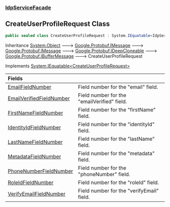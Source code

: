 ### [IdpServiceFacade](../index.md 'IdpServiceFacade')

## CreateUserProfileRequest Class

```csharp
public sealed class CreateUserProfileRequest : System.IEquatable<IdpServiceFacade.CreateUserProfileRequest>
```

Inheritance [System\.Object](https://learn.microsoft.com/en-us/dotnet/api/system.object 'System\.Object') &#129106; [Google\.Protobuf\.IMessage](https://learn.microsoft.com/en-us/dotnet/api/google.protobuf.imessage 'Google\.Protobuf\.IMessage') &#129106; [Google\.Protobuf\.IMessage](https://learn.microsoft.com/en-us/dotnet/api/google.protobuf.imessage 'Google\.Protobuf\.IMessage') &#129106; [Google\.Protobuf\.IDeepCloneable](https://learn.microsoft.com/en-us/dotnet/api/google.protobuf.ideepcloneable 'Google\.Protobuf\.IDeepCloneable') &#129106; [Google\.Protobuf\.IBufferMessage](https://learn.microsoft.com/en-us/dotnet/api/google.protobuf.ibuffermessage 'Google\.Protobuf\.IBufferMessage') &#129106; CreateUserProfileRequest

Implements [System\.IEquatable&lt;](https://learn.microsoft.com/en-us/dotnet/api/system.iequatable-1 'System\.IEquatable\`1')[CreateUserProfileRequest](index.md 'IdpServiceFacade\.CreateUserProfileRequest')[&gt;](https://learn.microsoft.com/en-us/dotnet/api/system.iequatable-1 'System\.IEquatable\`1')

| Fields | |
| :--- | :--- |
| [EmailFieldNumber](EmailFieldNumber.md 'IdpServiceFacade\.CreateUserProfileRequest\.EmailFieldNumber') | Field number for the "email" field\. |
| [EmailVerifiedFieldNumber](EmailVerifiedFieldNumber.md 'IdpServiceFacade\.CreateUserProfileRequest\.EmailVerifiedFieldNumber') | Field number for the "emailVerified" field\. |
| [FirstNameFieldNumber](FirstNameFieldNumber.md 'IdpServiceFacade\.CreateUserProfileRequest\.FirstNameFieldNumber') | Field number for the "firstName" field\. |
| [IdentityIdFieldNumber](IdentityIdFieldNumber.md 'IdpServiceFacade\.CreateUserProfileRequest\.IdentityIdFieldNumber') | Field number for the "identityId" field\. |
| [LastNameFieldNumber](LastNameFieldNumber.md 'IdpServiceFacade\.CreateUserProfileRequest\.LastNameFieldNumber') | Field number for the "lastName" field\. |
| [MetadataFieldNumber](MetadataFieldNumber.md 'IdpServiceFacade\.CreateUserProfileRequest\.MetadataFieldNumber') | Field number for the "metadata" field\. |
| [PhoneNumberFieldNumber](PhoneNumberFieldNumber.md 'IdpServiceFacade\.CreateUserProfileRequest\.PhoneNumberFieldNumber') | Field number for the "phoneNumber" field\. |
| [RoleIdFieldNumber](RoleIdFieldNumber.md 'IdpServiceFacade\.CreateUserProfileRequest\.RoleIdFieldNumber') | Field number for the "roleId" field\. |
| [VerifyEmailFieldNumber](VerifyEmailFieldNumber.md 'IdpServiceFacade\.CreateUserProfileRequest\.VerifyEmailFieldNumber') | Field number for the "verifyEmail" field\. |

